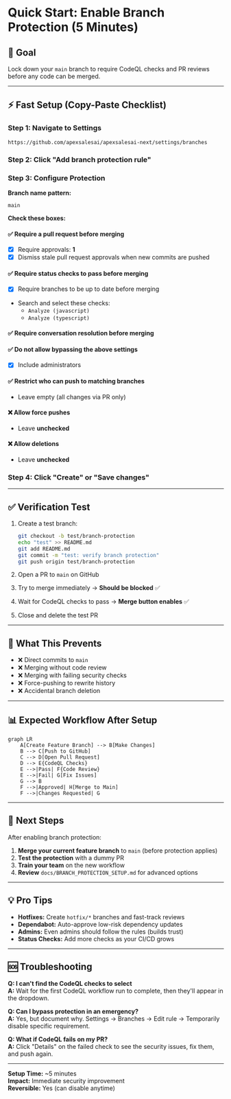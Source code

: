 # Quick Start: Enable Branch Protection (5 Minutes)

## 🎯 Goal
Lock down your `main` branch to require CodeQL checks and PR reviews before any code can be merged.

---

## ⚡ Fast Setup (Copy-Paste Checklist)

### Step 1: Navigate to Settings
```
https://github.com/apexsalesai/apexsalesai-next/settings/branches
```

### Step 2: Click "Add branch protection rule"

### Step 3: Configure Protection

**Branch name pattern:**
```
main
```

**Check these boxes:**

#### ✅ Require a pull request before merging
- [x] Require approvals: **1**
- [x] Dismiss stale pull request approvals when new commits are pushed

#### ✅ Require status checks to pass before merging
- [x] Require branches to be up to date before merging
- Search and select these checks:
  - `Analyze (javascript)`
  - `Analyze (typescript)`

#### ✅ Require conversation resolution before merging

#### ✅ Do not allow bypassing the above settings
- [x] Include administrators

#### ✅ Restrict who can push to matching branches
- Leave empty (all changes via PR only)

#### ❌ Allow force pushes
- Leave **unchecked**

#### ❌ Allow deletions
- Leave **unchecked**

### Step 4: Click "Create" or "Save changes"

---

## ✅ Verification Test

1. Create a test branch:
   ```bash
   git checkout -b test/branch-protection
   echo "test" >> README.md
   git add README.md
   git commit -m "test: verify branch protection"
   git push origin test/branch-protection
   ```

2. Open a PR to `main` on GitHub

3. Try to merge immediately → **Should be blocked** ✅

4. Wait for CodeQL checks to pass → **Merge button enables** ✅

5. Close and delete the test PR

---

## 🚨 What This Prevents

- ❌ Direct commits to `main`
- ❌ Merging without code review
- ❌ Merging with failing security checks
- ❌ Force-pushing to rewrite history
- ❌ Accidental branch deletion

---

## 📊 Expected Workflow After Setup

```mermaid
graph LR
    A[Create Feature Branch] --> B[Make Changes]
    B --> C[Push to GitHub]
    C --> D[Open Pull Request]
    D --> E{CodeQL Checks}
    E -->|Pass| F{Code Review}
    E -->|Fail| G[Fix Issues]
    G --> B
    F -->|Approved| H[Merge to Main]
    F -->|Changes Requested| G
```

---

## 🔗 Next Steps

After enabling branch protection:

1. **Merge your current feature branch** to `main` (before protection applies)
2. **Test the protection** with a dummy PR
3. **Train your team** on the new workflow
4. **Review** `docs/BRANCH_PROTECTION_SETUP.md` for advanced options

---

## 💡 Pro Tips

- **Hotfixes:** Create `hotfix/*` branches and fast-track reviews
- **Dependabot:** Auto-approve low-risk dependency updates
- **Admins:** Even admins should follow the rules (builds trust)
- **Status Checks:** Add more checks as your CI/CD grows

---

## 🆘 Troubleshooting

**Q: I can't find the CodeQL checks to select**  
**A:** Wait for the first CodeQL workflow run to complete, then they'll appear in the dropdown.

**Q: Can I bypass protection in an emergency?**  
**A:** Yes, but document why. Settings → Branches → Edit rule → Temporarily disable specific requirement.

**Q: What if CodeQL fails on my PR?**  
**A:** Click "Details" on the failed check to see the security issues, fix them, and push again.

---

**Setup Time:** ~5 minutes  
**Impact:** Immediate security improvement  
**Reversible:** Yes (can disable anytime)
